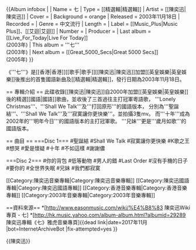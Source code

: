 {{Album infobox | <!-- See Wikipedia:WikiProject_Albums -->
|  Name        = 七
|  Type        = [[精選輯|精選輯]]
|  Artist      = [[陳奕迅|陳奕迅]]
|  Cover       = 
|  Background  = orange
|  Released    = 2003年11月18日
|  Recorded    = 
|  Genre       = 中文流行
|  Length      = 
|  Label       = [[Music_Plus|Music Plus]]、[[艾迴|艾迴]]
|  Number      =
|  Producer    = 
|  Last album  = [[Live_For_Today|Live For Today]] <br />(2003年)
|  This album  = '''七''' <br />(2003年)
|  Next album  = [[Great_5000_Secs|Great 5000 Secs]] <br />(2005年)
}}

《'''七'''》是[[香港|香港]][[歌手|歌手]][[陳奕迅|陳奕迅]]加盟[[英皇娛樂|英皇娛樂]]後推出的首隻國語新曲及[[精選輯|精選輯]]，發行日期為2003年11月18日。

== 專輯介紹 ==
此碟收錄[[陳奕迅|陳奕迅]]自2000年加盟[[英皇娛樂|英皇娛樂]]後的精選[[國語|國語]]歌曲，並收後了三首過往主打冠軍粵語歌，
'''Lonely Christmas'''、'''Shall We Talk'''及'''打回原形'''的國語版本，
分別為'''聖誕結'''、'''Shall We Talk'''及'''寂寞讓你更快樂'''。並拍攝3隻mv。
而'''十年'''成為2002年的'''明年今日'''的國語版本的主打冠軍歌。
'''兄妹'''更是'''歲月如歌'''的國語版本。

== 曲目 ==
===Disc 1===
#聖誕結
#Shall We Talk
#寂寞讓你更快樂
#K歌之王
#想哭
#愛是懷疑
#十年
#不如這樣
#謝謝儂 

===Disc 2===
#你的背包
#低等動物
#男人的錯
#Last Order
#沒有手機的日子
#要你的
#全世界失眠
#兄妹
#我們都寂寞 

[[Category:陳奕迅音樂專輯|Category:陳奕迅音樂專輯]]
[[Category:陳奕迅國語專輯|Category:陳奕迅國語專輯]]
[[Category:香港音樂專輯|Category:香港音樂專輯]]
[[Category:2003年音樂專輯|Category:2003年音樂專輯]]

==資料來源==
*[http://www.easonmusic.com/wiki/%E4%B8%83 陳奕迅Wiki專頁 - 七]
*[http://hk.music.yahoo.com/album-album.html?albumid=29289 陳奕迅專輯《七》雅虎音樂專頁]{{dead link|date=2017年11月 |bot=InternetArchiveBot |fix-attempted=yes }}

{{陳奕迅}}